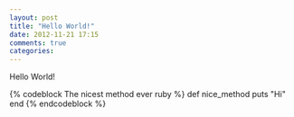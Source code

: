 ```yaml
---
layout: post
title: "Hello World!"
date: 2012-11-21 17:15
comments: true
categories: 
---
```

Hello World!

{% codeblock The nicest method ever ruby %}
def nice_method
	puts "Hi"
end
{% endcodeblock %}